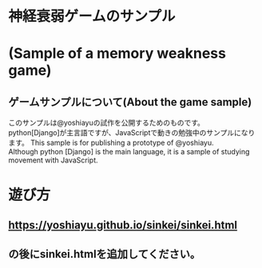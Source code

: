 # 神経衰弱ゲームのサンプル  
# (Sample of a memory weakness game)

## ゲームサンプルについて(About the game sample)  

このサンプルは@yoshiayuの試作を公開するためのものです。  
python[Django]が主言語ですが、JavaScriptで動きの勉強中のサンプルになります。 
This sample is for publishing a prototype of @yoshiayu.  
Although python [Django] is the main language, it is a sample of studying movement with JavaScript.  

# 遊び方
## https://yoshiayu.github.io/sinkei/sinkei.html
## の後にsinkei.htmlを追加してください。
